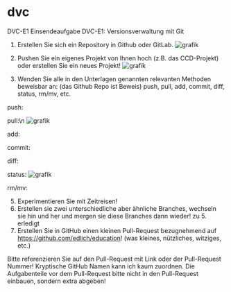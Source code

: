 # dvc
DVC-E1
Einsendeaufgabe DVC-E1: Versionsverwaltung mit Git

1. Erstellen Sie sich ein Repository in Github oder GitLab.
![grafik](https://github.com/user-attachments/assets/0eb2340c-a3df-43cf-aa76-260389eb9085)

2. Pushen Sie ein eigenes Projekt von Ihnen hoch (z.B. das CCD-Projekt) oder erstellen Sie ein neues Projekt!
![grafik](https://github.com/user-attachments/assets/2ebe9ba4-17ef-4c21-9cef-eb44dc9eb19a)

3. Wenden Sie alle in den Unterlagen genannten relevanten Methoden beweisbar an: (das Github Repo ist Beweis) push, pull, add, commit, diff, status, rm/mv, etc.

push:

pull:\n
![grafik](https://github.com/user-attachments/assets/e965a8d4-eab5-42b5-b7ff-4b1bc09d5f4e)

add:

commit:

diff:

status:
![grafik](https://github.com/user-attachments/assets/df6a5a1f-9061-4604-8414-717271fd6ac4)

rm/mv:


5. Experimentieren Sie mit Zeitreisen!
6. Erstellen sie zwei unterschiedliche aber ähnliche Branches, wechseln sie hin und her und mergen sie diese Branches dann wieder!
zu 5. erledigt
7. Erstellen Sie in GitHub einen kleinen Pull-Request bezugnehmend auf https://github.com/edlich/education! (was kleines, nützliches, witziges, etc.)

Bitte referenzieren Sie auf den Pull-Request mit Link oder der Pull-Request Nummer! Kryptische GitHub Namen kann ich kaum zuordnen. Die Aufgabenteile vor dem Pull-Request bitte nicht in den Pull-Request einbauen, sondern extra abgeben! 
